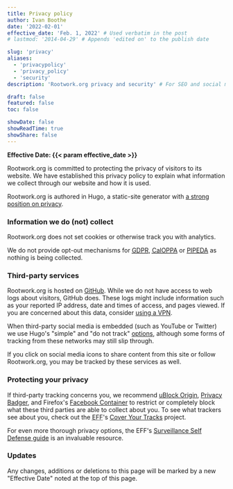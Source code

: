 ```yaml
---
title: Privacy policy
author: Ivan Boothe
date: '2022-02-01'
effective_date: 'Feb. 1, 2022' # Used verbatim in the post
# lastmod: '2014-04-29' # Appends 'edited on' to the publish date

slug: 'privacy'
aliases:
  - 'privacypolicy'
  - 'privacy_policy'
  - 'security'
description: 'Rootwork.org privacy and security' # For SEO and social media snippets.

draft: false
featured: false
toc: false

showDate: false
showReadTime: true
showShare: false
---
```


**Effective Date: {{< param effective_date >}}**

Rootwork.org is committed to protecting the privacy of visitors to its website.
We have established this privacy policy to explain what information we collect
through our website and how it is used.

Rootwork.org is authored in Hugo, a static-site generator with
[a strong position on privacy](https://gohugo.io/about/hugo-and-gdpr/).

### Information we do (not) collect

Rootwork.org does not set cookies or otherwise track you with analytics.

We do not provide opt-out mechanisms for
[<abbr title="General Data Protection Regulation (European Union)">GDPR</abbr>](https://en.wikipedia.org/wiki/General_Data_Protection_Regulation),
[<abbr title="California Online Privacy Protection Act of 2003">CalOPPA</abbr>](https://en.wikipedia.org/wiki/Online_Privacy_Protection_Act)
or
[<abbr title="Personal Information Protection and Electronic Documents Act (Canada)">PIPEDA</abbr>](https://en.wikipedia.org/wiki/Personal_Information_Protection_and_Electronic_Documents_Act)
as nothing is being collected.

### Third-party services

Rootwork.org is hosted on [GitHub](https://github.com/rootwork/rootwork.org).
While we do not have access to web logs about visitors, GitHub does. These logs
might include information such as your reported IP address, date and times of
access, and pages viewed. If you are concerned about this data, consider
[using a VPN](https://web.archive.org/web/20210814070115/https://victoria.dev/blog/three-rules-for-choosing-a-vpn-that-takes-your-privacy-seriously/).

When third-party social media is embedded (such as YouTube or Twitter) we use
Hugo's "simple" and "do not track"
[options](https://gohugo.io/about/hugo-and-gdpr/#the-privacy-settings-explained),
although some forms of tracking from these networks may still slip through.

If you click on social media icons to share content from this site or follow
Rootwork.org, you may be tracked by these services as well.

### Protecting your privacy

If third-party tracking concerns you, we recommend
[uBlock Origin](https://ublockorigin.com/),
[Privacy Badger](https://privacybadger.org/), and Firefox's
[Facebook Container](https://www.mozilla.org/en-US/firefox/facebookcontainer/)
to restrict or completely block what these third parties are able to collect
about you. To see what trackers see about you, check out the
<abbr title="Electronic Frontier Foundation">EFF</abbr>'s
[Cover Your Tracks](https://coveryourtracks.eff.org/) project.

For even more thorough privacy options, the EFF's
[Surveillance Self Defense guide](https://ssd.eff.org/) is an invaluable
resource.

### Updates

Any changes, additions or deletions to this page will be marked by a new
"Effective Date" noted at the top of this page.
